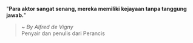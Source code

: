 "**Para aktor sangat senang, mereka memiliki kejayaan tanpa tanggung jawab.**"

> ~ _By Alfred de Vigny_  
Penyair dan penulis dari Perancis

